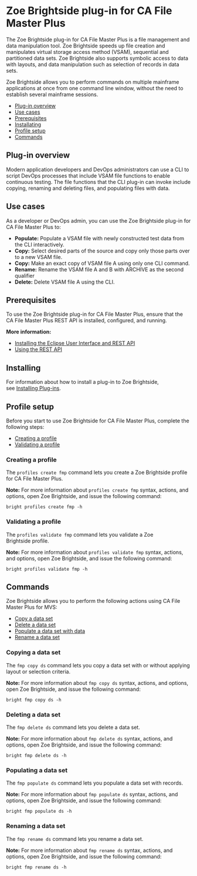 # Zoe Brightside plug-in for CA File Master Plus

The Zoe Brightside plug-in for CA File Master Plus is a file management
and data manipulation tool. Zoe Brightside speeds up file creation and
manipulates virtual storage access method (VSAM), sequential and
partitioned data sets. Zoe Brightside also supports symbolic access to
data with layouts, and data manipulation such as selection of records in
data sets.

Zoe Brightside allows you to perform commands on multiple mainframe
applications at once from one command line window, without the need to
establish several mainframe sessions.

  - [Plug-in overview](#plug-in-overview)
  - [Use cases](#use-cases)
  - [Prerequisites](#prerequisites)
  - [Installating](#installating)
  - [Profile setup](#profile-setup)
  - [Commands](#commands)

## Plug-in overview

Modern application developers and DevOps administrators can use a CLI to script DevOps processes that include VSAM file functions to enable continuous testing. The file functions that the CLI plug-in can invoke include copying, renaming and deleting files, and populating files with data.

## Use cases

As a developer or DevOps admin, you can use the Zoe Brightside plug-in for CA File
Master Plus to:

  - **Populate:** Populate a VSAM file with newly constructed test data from the CLI interactively.
  - **Copy:** Select desired parts of the source and copy only those parts over to
    a new VSAM file.
  - **Copy:** Make an exact copy of VSAM file A using only one CLI command.
  - **Rename:** Rename the VSAM file A and B with ARCHIVE as the second qualifier
  - **Delete:** Delete VSAM file A using the CLI.

## Prerequisites

To use the Zoe Brightside plug-in for CA File Master Plus, ensure that the CA File
Master Plus REST API is installed, configured, and running.

**More information:**

  - [Installing the Eclipse User Interface and REST API](https://docops.ca.com/display/FMPLUS11/Installing+the+Eclipse+User+Interface+and+REST+API)
  - [Using the REST API](https://docops.ca.com/display/FMPLUS11/Using+the+REST+API)

## Installing

For information about how to install a plug-in to Zoe Brightside,
see [Installing Plug-ins](cli-installplugins.md).

## Profile setup

Before you start to use Zoe Brightside for CA File Master Plus, complete
the following steps:

  - [Creating a profile](#create-a-profile)
  - [Validating a profile](#validate-a-profile)

### Creating a profile

The `profiles create fmp` command lets you create a Zoe Brightside profile for CA File Master Plus.

**Note:** For more information about `profiles create fmp` syntax,
actions, and options, open Zoe Brightside, and issue the following
command:

```
bright profiles create fmp -h
```

### Validating a profile

The `profiles validate fmp` command lets you validate a Zoe
Brightside profile.

**Note:** For more information about `profiles validate fmp` syntax,
actions, and options, open Zoe Brightside, and issue the following
command:

```
bright profiles validate fmp -h
```

## Commands

Zoe Brightside allows you to perform the following actions using CA File
Master Plus for MVS:

  - [Copy a data set](#copy-a-data-set)
  - [Delete a data set](#delete-a-data-set)
  - [Populate a data set with data](#populate-a-data-set-with-data)
  - [Rename a data set](#rename-a-data-set)

### Copying a data set

The `fmp copy ds` command lets you copy a data set with or without
applying layout or selection
criteria.

**Note:** For more information about `fmp copy ds` syntax, actions, and
options, open Zoe Brightside, and issue the following command:

```
bright fmp copy ds -h
```

### Deleting a data set

The `fmp delete ds` command lets you delete a data set.

**Note:** For more information about `fmp delete ds` syntax, actions,
and options, open Zoe Brightside, and issue the following command:

```
bright fmp delete ds -h
```

### Populating a data set

The `fmp populate ds` command lets you populate a data set with
records.

**Note:** For more information about `fmp populate ds` syntax, actions,
and options, open Zoe Brightside, and issue the following command:

```
bright fmp populate ds -h
```

### Renaming a data set

The `fmp rename ds` command lets you rename a data
set.

**Note:** For more information about `fmp rename ds` syntax, actions,
and options, open Zoe Brightside, and issue the following command:

```
bright fmp rename ds -h
```
